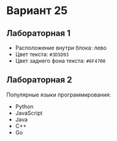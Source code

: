 # Вариант 25 

## Лабораторная 1 
- Расположение внутри блока: лево 
- Цвет текста: `#3D5D93` 
- Цвет заднего фона текста: `#6F4700` 

## Лабораторная 2 
Популярные языки программирования:
- Python
- JavaScript
- Java
- C++
- Go